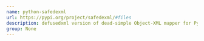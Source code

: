 ```yaml
---
name: python-safedexml
url: https://pypi.org/project/safedexml/#files
description: defusedxml version of dead-simple Object-XML mapper for Python. URL : https://pypi.org/project/safedexml/#files Groups : None
group: None
---
```

